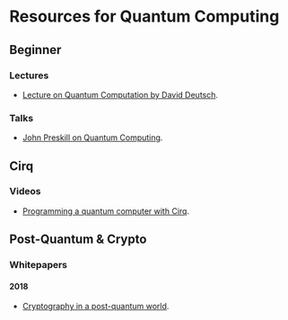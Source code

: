 # Resources for Quantum Computing 

                                                
## Beginner

### Lectures

* [Lecture on Quantum Computation by David Deutsch](http://www.quiprocone.org/Protected/DD_lectures.htm).


### Talks

* [John Preskill on Quantum Computing](https://blog.ycombinator.com/john-preskill-on-quantum-computing/).


## Cirq

### Videos
* [Programming a quantum computer with Cirq](https://www.youtube.com/watch?v=16ZfkPRVf2w&feature=youtu.be).


## Post-Quantum & Crypto

### Whitepapers

#### 2018

* [Cryptography in a post-quantum world](https://www.accenture.com/_acnmedia/PDF-87/Accenture-809668-Quantum-Cryptography-Whitepaper-v05.pdf#zoom=50).

